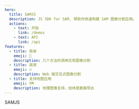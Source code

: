 ```yaml
---
hero:
  title: SAMJS
  description: JS SDK for SAM, 帮助你快速构建 SAM 图像分割应用。
  actions:
    - text: 开始
      link: /demos
    - text: API
      link: /api
features:
  - title: 简单
    emoji: 💎
    description: 几个方法的调用实现图像分割
  - title: 高效
    emoji: 🔥
    description: Web 端交互式图像分割
  - title: 支持地图应用
    emoji: 🗺️
    description: 地理图像支持，经纬度数据导出
---
```


SAMJS
